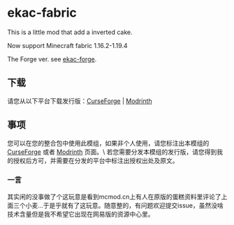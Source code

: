 # ekac-fabric
This is a little mod that add a inverted cake.

Now support Minecraft fabric 1.16.2-1.19.4

The Forge ver. see <a _blank href="https://github.com/xhanhh/ekac-forge">ekac-forge</a>.

## 下载
请您从以下平台下载发行版：<a target="_blank" href="https://www.curseforge.com/minecraft/mc-mods/ekac">CurseForge</a> | <a target="_blank" href="https://modrinth.com/mod/ekac">Modrinth</a>

## 事项
您可以在您的整合包中使用此模组，如果非个人使用，请您标注出本模组的 <a target="_blank" href="https://www.curseforge.com/minecraft/mc-mods/ekac">CurseForge</a> 或者 <a target="_blank" href="https://modrinth.com/mod/ekac">Modrinth</a> 页面。\\
若您需要分发本模组的发行版，请您得到我的授权后方可，并需要在分发的平台中标注出授权出处及原文。

### 一言
其实闲的没事做了个这玩意是看到mcmod.cn上有人在原版的蛋糕资料里评论了上面三个小麦...于是乎就有了这玩意。随意整的，有问题欢迎提交issue，虽然没啥技术含量但是我不希望它出现在网易版的资源中心里。
